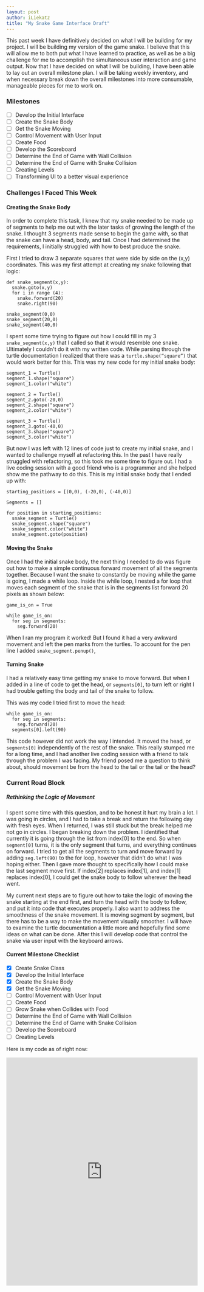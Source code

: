 ```yaml
---
layout: post
author: iLiekatz
title: "My Snake Game Interface Draft"
---
```


This past week I have definitively  decided on what I will be building for my project. I will be building my version of the game snake. I believe that this will allow me to both put what I have learned to practice, as well as be a big challenge for me to accomplish the simultaneous user interaction and game output. Now that I have decided on what I will be building, I have been able to lay out an overall milestone plan. I will be taking weekly inventory, and when necessary break down the overall milestones into more consumable, manageable pieces for me to work on. 

 ### Milestones
- [ ] Develop the Initial Interface
- [ ] Create the Snake Body
- [ ] Get the Snake Moving
- [ ] Control Movement with User Input
- [ ] Create Food
- [ ] Develop the Scoreboard
- [ ] Determine the End of Game with Wall Collision
- [ ] Determine the End of Game with Snake Collision
- [ ] Creating Levels
- [ ] Transforming UI to a better visual experience

### Challenges I Faced This Week
#### Creating the Snake Body
In order to complete this task, I knew that my snake needed to be made up of segments to help me out with the later tasks of growing the length of the snake. I thought 3 segments made sense to begin the game with, so that the snake can have a head, body, and tail. Once I had determined the requirements, I initially struggled with how to best produce the snake. 

First I tried to draw 3 separate squares that were side by side on the (x,y) coordinates. This was my first attempt at creating my snake following  that logic:
```
def snake_segment(x,y):
  snake.goto(x,y)
  for i in range (4):
    snake.forward(20)
    snake.right(90)

snake_segment(0,0)
snake_segment(20,0)
snake_segment(40,0)
```
I spent some time trying to figure out how I could fill in my 3 `snake_segment(x,y)` that I called so that it would resemble one snake. Ultimately I couldn't do it with my written code. While parsing through the turtle documentation I realized that there was a `turtle.shape(“square”)` that would work better for this. This was my new code for my initial snake body:
```
segment_1 = Turtle()
segment_1.shape("square")
segment_1.color("white")

segment_2 = Turtle()
segment_2.goto(-20,0)
segment_2.shape("square")
segment_2.color("white")

segment_3 = Turtle()
segment_3.goto(-40,0)
segment_3.shape("square")
segment_3.color("white") 
```
But now I was left with 12 lines of code just to create my initial snake, and I wanted to challenge myself at refactoring this. In the past I have really struggled with refactoring, so this took me some time to figure out. I had a live coding session with a good friend who is a programmer and she helped show me the pathway to do this. This is my initial snake body that I ended up with:
```
starting_positions = [(0,0), (-20,0), (-40,0)]

Segments = []

for position in starting_positions:
  snake_segment = Turtle()
  snake_segment.shape("square")
  snake_segment.color("white")
  snake_segment.goto(position)
```
#### Moving the Snake
Once I had the initial snake body, the next thing I needed to do was figure out how to make a simple continuous forward movement of all the segments together. Because I want the snake to constantly be moving while the game is going, I made a while loop. Inside the while loop, I nested a for loop that moves each segment of the snake that is in the segments list forward 20 pixels as shown below:
```
game_is_on = True

while game_is_on:
  for seg in segments:
    seg.forward(20)
```
When I ran my program it worked! But I found it had a very awkward movement and left the pen marks from the turtles. To account for the pen line I added `snake_segment.penup()`,

#### Turning Snake
I had a relatively easy time getting my snake to move forward. But when I added in a line of code to get the head, or `segments[0]`, to turn left or right I had trouble getting the body and tail of the snake to follow.

This was my code I tried first to move the head:
```
while game_is_on:
  for seg in segments:
    seg.forward(20)
  segments[0].left(90)
```
This code however did not work the way I intended. It moved the head, or `segments[0]` independently of the rest of the snake. This really stumped me for a long time, and I had another live coding session with a friend to talk through the problem I was facing. My friend posed me a question to think about, should movement be from the head to the tail or the tail or the head? 

### Current Road Block 
##### Rethinking the Logic of Movement
I spent some time with this question, and to be honest it hurt my brain a lot. I was going in circles, and I had to take a break and return the following day with fresh eyes. When I returned, I was still stuck but the break helped me not go in circles. 
I began breaking down the problem. I identified that currently it is going through the list from index[0] to the end. So when `segment[0]` turns, it is the only segment that turns, and everything continues on forward. I tried to get all the segments to turn and move forward by adding `seg.left(90)` to the for loop, however that didn’t do what I was hoping either. 
Then I gave more thought to specifically how I could make the last segment move first. If index[2] replaces index[1], and index[1] replaces index[0], I could get the snake body to follow wherever the head went. 

My current next steps are to figure out how to take the logic of moving the snake starting at the end first, and turn the head with the body to follow, and put it into code that executes properly. I also want to address the smoothness of the snake movement. It is moving segment by segment, but there has to be a way to make the movement visually smoother. I will have to examine the turtle documentation a little more and hopefully find some ideas on what can be done. After this I will develop code that control the snake via user input with the keyboard arrows. 

#### Current Milestone Checklist
- [x] Create Snake Class
- [x] Develop the Initial Interface
- [x] Create the Snake Body
- [x] Get the Snake Moving
- [ ] Control Movement with User Input
- [ ] Create Food 
- [ ] Grow Snake when Collides with Food
- [ ] Determine the End of Game with Wall Collision
- [ ] Determine the End of Game with Snake Collision
- [ ] Develop the Scoreboard
- [ ] Creating Levels

Here is my code as of right now: 
<iframe src="https://trinket.io/embed/python/bce622100a" width="100%" height="600" frameborder="0" marginwidth="0" marginheight="0" allowfullscreen></iframe>
